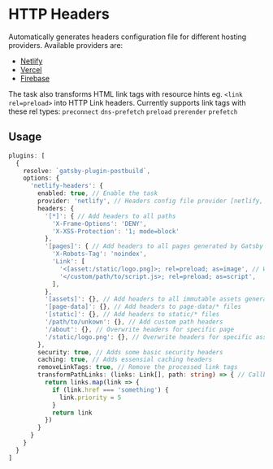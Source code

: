 # HTTP Headers
Automatically generates headers configuration file for different hosting providers. Available providers are:
 - [Netlify](https://docs.netlify.com/routing/headers/)
 - [Vercel](https://vercel.com/docs/configuration#project/headers)
 - [Firebase](https://firebase.google.com/docs/hosting/full-config#headers)

The task also transforms HTML link tags with resource hints eg. `<link rel=preload>` into HTTP Link headers. Currently supports link tags with these rel types: `preconnect` `dns-prefetch` `preload` `prerender` `prefetch`

## Usage
```typescript
plugins: [
  {
    resolve: `gatsby-plugin-postbuild`,
    options: {
      'netlify-headers': {
        enabled: true, // Enable the task
        provider: 'netlify', // Headers config file provider [netlify, vercel, firebase]
        headers: {
          '[*]': { // Add headers to all paths
            'X-Frame-Options': 'DENY',
            'X-XSS-Protection': '1; mode=block'
          },
          '[pages]': { // Add headers to all pages generated by Gatsby
            'X-Robots-Tag': 'noindex',
            'Link': [
              '<[asset:/static/logo.png]>; rel=preload; as=image', // Will be translated to </static/logo-[hash].png>; rel=preload; as=image
              '</custom/path/to/script.js>; rel=preload; as=script',
            ],
          },
          '[assets]': {}, // Add headers to all immutable assets generated by Gatsby
          '[page-data]': {}, // Add headers to page-data/* files
          '[static]': {}, // Add headers to static/* files
          '/path/to/unkown': {}, // Add custom path headers
          '/about': {}, // Overwrite headers for specific page
          '/static/logo.png': {}, // Overwrite headers for specific asset. Will be translated to `/static/logo-[hash].png`
        },
        security: true, // Adds some basic security headers
        caching: true, // Adds essensial caching headers
        removeLinkTags: true, // Remove the processed link tags
        transformPathLinks: (links: Link[], path: string) => { // Callback for manipulating links under each path
          return links.map(link => {
            if (link.href === 'something') {
              link.priority = 5
            }
            return link
          })
        }
      }
    }
  }
]
```